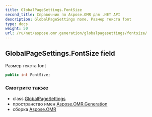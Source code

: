 ```yaml
---
title: GlobalPageSettings.FontSize
second_title: Справочник по Aspose.OMR для .NET API
description: GlobalPageSettings поле. Размер текста font
type: docs
weight: 50
url: /ru/net/aspose.omr.generation/globalpagesettings/fontsize/
---
```

## GlobalPageSettings.FontSize field

Размер текста font

```csharp
public int FontSize;
```

### Смотрите также

* class [GlobalPageSettings](../)
* пространство имен [Aspose.OMR.Generation](../../globalpagesettings/)
* сборка [Aspose.OMR](../../../)


